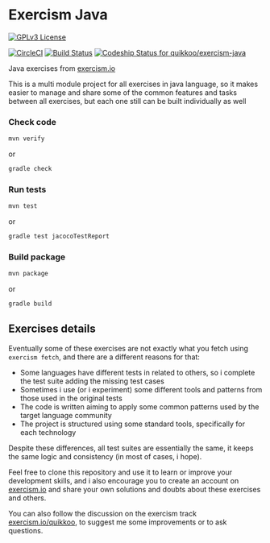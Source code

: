 Exercism Java
=============

[![GPLv3 License](http://img.shields.io/badge/license-GPLv3-blue.svg)](https://www.gnu.org/copyleft/gpl.html)

[![CircleCI](https://circleci.com/gh/quikkoo/exercism-java.svg?style=svg)](https://circleci.com/gh/quikkoo/exercism-java)
[![Build Status](https://snap-ci.com/quikkoo/exercism-java/branch/master/build_image)](https://snap-ci.com/quikkoo/exercism-java/branch/master)
[![Codeship Status for quikkoo/exercism-java](https://app.codeship.com/projects/3af75120-6714-0134-c7b6-62ec90e592b2/status?branch=master)](https://app.codeship.com/projects/176099)

Java exercises from [exercism.io](http://exercism.io/)

This is a multi module project for all exercises in java language,
so it makes easier to  manage and share some of the common features and tasks 
between all exercises,
but each one still can be built individually as well

### Check code

```sh
mvn verify
```

or

```sh
gradle check
```

### Run tests

```sh
mvn test
```

or

```sh
gradle test jacocoTestReport
```

### Build package

```sh
mvn package
```

or

```sh
gradle build
```


Exercises details
-----------------

Eventually some of these exercises are not exactly what you fetch using 
`exercism fetch`, and there are a different reasons for that:

- Some languages have different tests in related to others, 
  so i complete the test suite adding the missing test cases
- Sometimes i use (or i experiment) some different tools and patterns from those 
  used in the original tests
- The code is written aiming to apply some common patterns used by the target 
  language community
- The project is structured using some standard tools, 
  specifically for each technology

Despite these differences, all test suites are essentially the same, it keeps 
the same logic and consistency (in most of cases, i hope).

Feel free to clone this repository and use it to learn or improve your 
development skills, and i also encourage you to create an account on 
[exercism.io](http://exercism.io/)
and share your own solutions and doubts about these exercises and others.

You can also follow the discussion on the exercism track 
[exercism.io/quikkoo](http://exercism.io/quikkoo), 
to suggest me some improvements or to ask questions.
